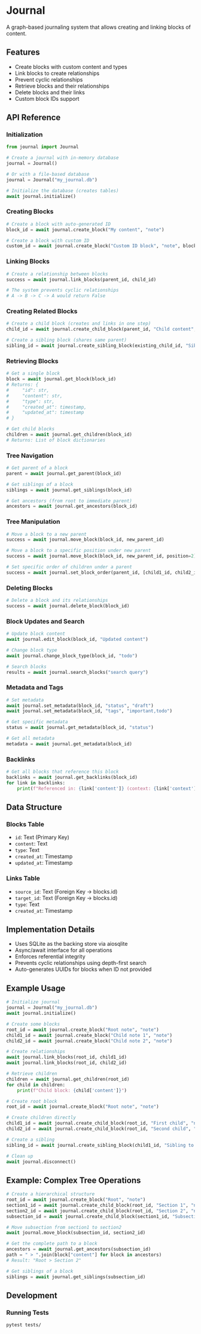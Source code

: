 # Journal

A graph-based journaling system that allows creating and linking blocks of content.

## Features

- Create blocks with custom content and types
- Link blocks to create relationships
- Prevent cyclic relationships
- Retrieve blocks and their relationships
- Delete blocks and their links
- Custom block IDs support

## API Reference

### Initialization

```python
from journal import Journal

# Create a journal with in-memory database
journal = Journal()

# Or with a file-based database
journal = Journal("my_journal.db")

# Initialize the database (creates tables)
await journal.initialize()
```

### Creating Blocks

```python
# Create a block with auto-generated ID
block_id = await journal.create_block("My content", "note")

# Create a block with custom ID
custom_id = await journal.create_block("Custom ID block", "note", block_id="custom-123")
```

### Linking Blocks

```python
# Create a relationship between blocks
success = await journal.link_blocks(parent_id, child_id)

# The system prevents cyclic relationships
# A -> B -> C -> A would return False
```

### Creating Related Blocks

```python
# Create a child block (creates and links in one step)
child_id = await journal.create_child_block(parent_id, "Child content", "note")

# Create a sibling block (shares same parent)
sibling_id = await journal.create_sibling_block(existing_child_id, "Sibling content", "note")
```

### Retrieving Blocks

```python
# Get a single block
block = await journal.get_block(block_id)
# Returns: {
#     "id": str,
#     "content": str,
#     "type": str,
#     "created_at": timestamp,
#     "updated_at": timestamp
# }

# Get child blocks
children = await journal.get_children(block_id)
# Returns: List of block dictionaries
```

### Tree Navigation

```python
# Get parent of a block
parent = await journal.get_parent(block_id)

# Get siblings of a block
siblings = await journal.get_siblings(block_id)

# Get ancestors (from root to immediate parent)
ancestors = await journal.get_ancestors(block_id)
```

### Tree Manipulation

```python
# Move a block to a new parent
success = await journal.move_block(block_id, new_parent_id)

# Move a block to a specific position under new parent
success = await journal.move_block(block_id, new_parent_id, position=2)

# Set specific order of children under a parent
success = await journal.set_block_order(parent_id, [child1_id, child2_id, child3_id])
```

### Deleting Blocks

```python
# Delete a block and its relationships
success = await journal.delete_block(block_id)
```

### Block Updates and Search

```python
# Update block content
await journal.edit_block(block_id, "Updated content")

# Change block type
await journal.change_block_type(block_id, "todo")

# Search blocks
results = await journal.search_blocks("search query")
```

### Metadata and Tags

```python
# Set metadata
await journal.set_metadata(block_id, "status", "draft")
await journal.set_metadata(block_id, "tags", "important,todo")

# Get specific metadata
status = await journal.get_metadata(block_id, "status")

# Get all metadata
metadata = await journal.get_metadata(block_id)
```

### Backlinks

```python
# Get all blocks that reference this block
backlinks = await journal.get_backlinks(block_id)
for link in backlinks:
    print(f"Referenced in: {link['content']} (context: {link['context']})")
```

## Data Structure

### Blocks Table

- `id`: Text (Primary Key)
- `content`: Text
- `type`: Text
- `created_at`: Timestamp
- `updated_at`: Timestamp

### Links Table

- `source_id`: Text (Foreign Key -> blocks.id)
- `target_id`: Text (Foreign Key -> blocks.id)
- `type`: Text
- `created_at`: Timestamp

## Implementation Details

- Uses SQLite as the backing store via aiosqlite
- Async/await interface for all operations
- Enforces referential integrity
- Prevents cyclic relationships using depth-first search
- Auto-generates UUIDs for blocks when ID not provided

## Example Usage

```python
# Initialize journal
journal = Journal("my_journal.db")
await journal.initialize()

# Create some blocks
root_id = await journal.create_block("Root note", "note")
child1_id = await journal.create_block("Child note 1", "note")
child2_id = await journal.create_block("Child note 2", "note")

# Create relationships
await journal.link_blocks(root_id, child1_id)
await journal.link_blocks(root_id, child2_id)

# Retrieve children
children = await journal.get_children(root_id)
for child in children:
    print(f"Child block: {child['content']}")

# Create root block
root_id = await journal.create_block("Root note", "note")

# Create children directly
child1_id = await journal.create_child_block(root_id, "First child", "note")
child2_id = await journal.create_child_block(root_id, "Second child", "note")

# Create a sibling
sibling_id = await journal.create_sibling_block(child1_id, "Sibling to first child", "note")

# Clean up
await journal.disconnect()
```

## Example: Complex Tree Operations

```python
# Create a hierarchical structure
root_id = await journal.create_block("Root", "note")
section1_id = await journal.create_child_block(root_id, "Section 1", "note")
section2_id = await journal.create_child_block(root_id, "Section 2", "note")
subsection_id = await journal.create_child_block(section1_id, "Subsection", "note")

# Move subsection from section1 to section2
await journal.move_block(subsection_id, section2_id)

# Get the complete path to a block
ancestors = await journal.get_ancestors(subsection_id)
path = " > ".join(block["content"] for block in ancestors)
# Result: "Root > Section 2"

# Get siblings of a block
siblings = await journal.get_siblings(subsection_id)
```

## Development

### Running Tests

```bash
pytest tests/
```
